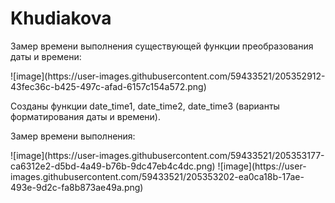 # Khudiakova

<p>Замер времени выполнения существующей функции преобразования даты и времени:</p>
![image](https://user-images.githubusercontent.com/59433521/205352912-43fec36c-b425-497c-afad-6157c154a572.png)
<p>Созданы функции date_time1, date_time2, date_time3 (варианты форматирования даты и времени).</p>
<p>Замер времени выполнения:</p>
![image](https://user-images.githubusercontent.com/59433521/205353177-ca6312e2-d5bd-4a49-b76b-9dc47eb4c4dc.png)
![image](https://user-images.githubusercontent.com/59433521/205353202-ea0ca18b-17ae-493e-9d2c-fa8b873ae49a.png)
